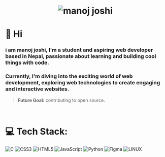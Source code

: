 <h1 align="center">  
    <img src="https://raw.githubusercontent.com/hello-manoj/hello-manoj/main/name.svg" alt="manoj joshi">  
</h1> 

# 👋 Hi

### i am **manoj joshi**, I'm a student and aspiring web developer based in Nepal, passionate about learning and building cool things with code.

### Currently, I'm diving into the exciting world of web development, exploring **web technologies** to create engaging and interactive websites.

> **Future Goal:** contributing to open source.
<br>
 

# 💻 Tech Stack:
![C](https://raw.githubusercontent.com/hello-manoj/hello-manoj/main/techStack/c.png) 
![CSS3](https://raw.githubusercontent.com/hello-manoj/hello-manoj/main/techStack/css3.png) 
![HTML5](https://raw.githubusercontent.com/hello-manoj/hello-manoj/main/techStack/html.png) 
![JavaScript](https://raw.githubusercontent.com/hello-manoj/hello-manoj/main/techStack/js.png)
![Python](https://raw.githubusercontent.com/hello-manoj/hello-manoj/main/techStack/python.png) 
![Figma](https://raw.githubusercontent.com/hello-manoj/hello-manoj/main/techStack/figma.png) 
![LINUX](https://raw.githubusercontent.com/hello-manoj/hello-manoj/main/techStack/linux.png)
